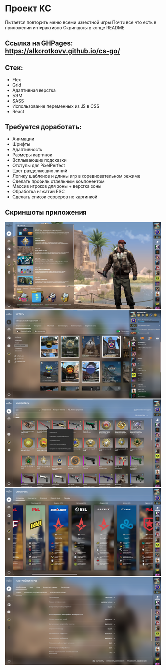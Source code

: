 # Проект КС
Пытается повторить меню всеми известной игры
Почти все что есть в приложении интерактивно
Скриншоты в конце README
## Ссылка на GHPages: https://alkorotkovv.github.io/cs-go/
## Стек:
- Flex
- Grid
- Адаптивная верстка
- БЭМ
- SASS
- Использование переменных из JS в CSS
- React
## Требуется доработать:
- Анимации
- Шрифты
- Адаптивность
- Размеры картинок
- Всплывающие подсказки
- Отступы для PixelPerfect
- Цвет разделяющих линий
- Логику шаблонов и длины игр в соревновательном режиме
- Сделать профиль отдельным компонентом
- Массив игроков для зоны + верстка зоны
- Обработка нажатий ESC
- Сделать список серверов не картинкой
## Скриншоты приложения
![alt text](img/1.png)
![alt text](img/2.png)
![alt text](img/3.png)
![alt text](img/4.png)
![alt text](img/5.png)